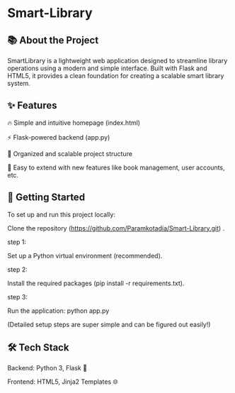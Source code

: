 # Smart-Library
## 📚 About the Project

SmartLibrary is a lightweight web application designed to streamline library operations using a modern and simple interface.
Built with Flask and HTML5, it provides a clean foundation for creating a scalable smart library system.

## ✨ Features

🔥 Simple and intuitive homepage (index.html)

⚡ Flask-powered backend (app.py)

📁 Organized and scalable project structure

🔧 Easy to extend with new features like book management, user accounts, etc.

## 🚀 Getting Started

To set up and run this project locally:

Clone the repository (https://github.com/Paramkotadia/Smart-Library.git) .

step 1:

Set up a Python virtual environment (recommended).

step 2:

Install the required packages (pip install -r requirements.txt).

step 3:

Run the application:
python app.py

(Detailed setup steps are super simple and can be figured out easily!)

## 🛠️ Tech Stack

Backend: Python 3, Flask 🐍

Frontend: HTML5, Jinja2 Templates 🌐

